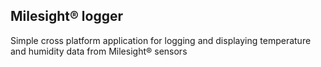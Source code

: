 ## Milesight® logger

Simple cross platform application for logging and displaying temperature and humidity data from Milesight® sensors 
